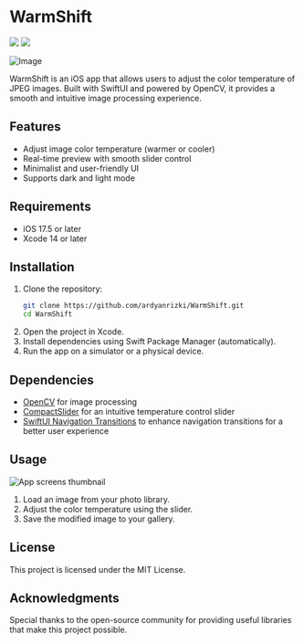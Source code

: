 # WarmShift

[![](https://img.shields.io/endpoint?url=https%3A%2F%2Fswiftpackageindex.com%2Fapi%2Fpackages%2Fdavdroman%2Fswiftui-navigation-transitions%2Fbadge%3Ftype%3Dswift-versions)](https://swiftpackageindex.com/davdroman/swiftui-navigation-transitions)
[![](https://img.shields.io/endpoint?url=https%3A%2F%2Fswiftpackageindex.com%2Fapi%2Fpackages%2Fdavdroman%2Fswiftui-navigation-transitions%2Fbadge%3Ftype%3Dplatforms)](https://swiftpackageindex.com/davdroman/swiftui-navigation-transitions)

![Image](https://github.com/user-attachments/assets/7952b95e-3978-4346-91c8-816e32b9263f)

WarmShift is an iOS app that allows users to adjust the color temperature of JPEG images. Built with SwiftUI and powered by OpenCV, it provides a smooth and intuitive image processing experience.

## Features
- Adjust image color temperature (warmer or cooler)
- Real-time preview with smooth slider control
- Minimalist and user-friendly UI
- Supports dark and light mode

## Requirements
- iOS 17.5 or later
- Xcode 14 or later

## Installation
1. Clone the repository:
   ```sh
   git clone https://github.com/ardyanrizki/WarmShift.git
   cd WarmShift
   ```
2. Open the project in Xcode.
3. Install dependencies using Swift Package Manager (automatically).
4. Run the app on a simulator or a physical device.

## Dependencies
- [OpenCV](https://opencv.org/) for image processing
- [CompactSlider](https://github.com/buh/CompactSlider) for an intuitive temperature control slider
- [SwiftUI Navigation Transitions](https://github.com/davdroman/swiftui-navigation-transitions) to enhance navigation transitions for a better user experience

## Usage
![App screens thumbnail](https://github.com/user-attachments/assets/38b89fd2-f5e1-4f4a-bc54-ef98d6a2fa0a)
1. Load an image from your photo library.
2. Adjust the color temperature using the slider.
3. Save the modified image to your gallery.

## License
This project is licensed under the MIT License.

## Acknowledgments
Special thanks to the open-source community for providing useful libraries that make this project possible.

